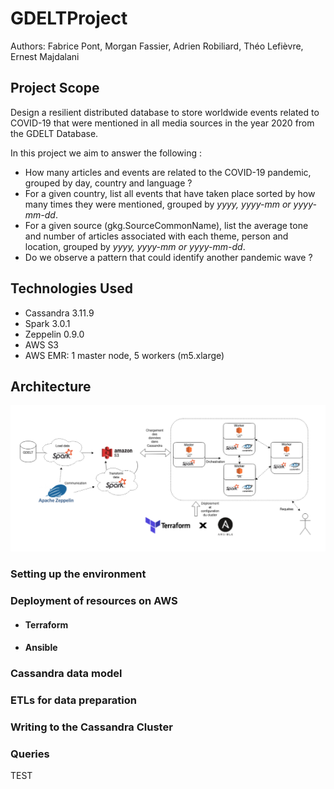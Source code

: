 # GDELTProject

Authors: Fabrice Pont, Morgan Fassier, Adrien Robiliard, Théo Lefièvre, Ernest Majdalani

## Project Scope

Design a resilient distributed database to store worldwide events related to COVID-19 that were mentioned in all media sources in the year 2020 from the GDELT Database.

In this project we aim to answer the following :

+ How many articles and events are related to the COVID-19 pandemic, grouped by day, country and language ?
+ For a given country, list all events that have taken place sorted by how many times they were mentioned, grouped by _yyyy, yyyy-mm or yyyy-mm-dd_.
+ For a given source (gkg.SourceCommonName), list the average tone and number of articles associated with each theme, person and location, grouped by _yyyy, yyyy-mm or yyyy-mm-dd_.
+ Do we observe a pattern that could identify another pandemic wave ?

## Technologies Used

+ Cassandra 3.11.9
+ Spark 3.0.1
+ Zeppelin 0.9.0
+ AWS S3
+ AWS EMR: 1 master node, 5 workers (m5.xlarge)

## Architecture

![Architecture](images/Architecture.png)

### Setting up the environment
### Deployment of resources on AWS
+ #### Terraform
+ #### Ansible
### Cassandra data model
### ETLs for data preparation
### Writing to the Cassandra Cluster
### Queries

TEST
